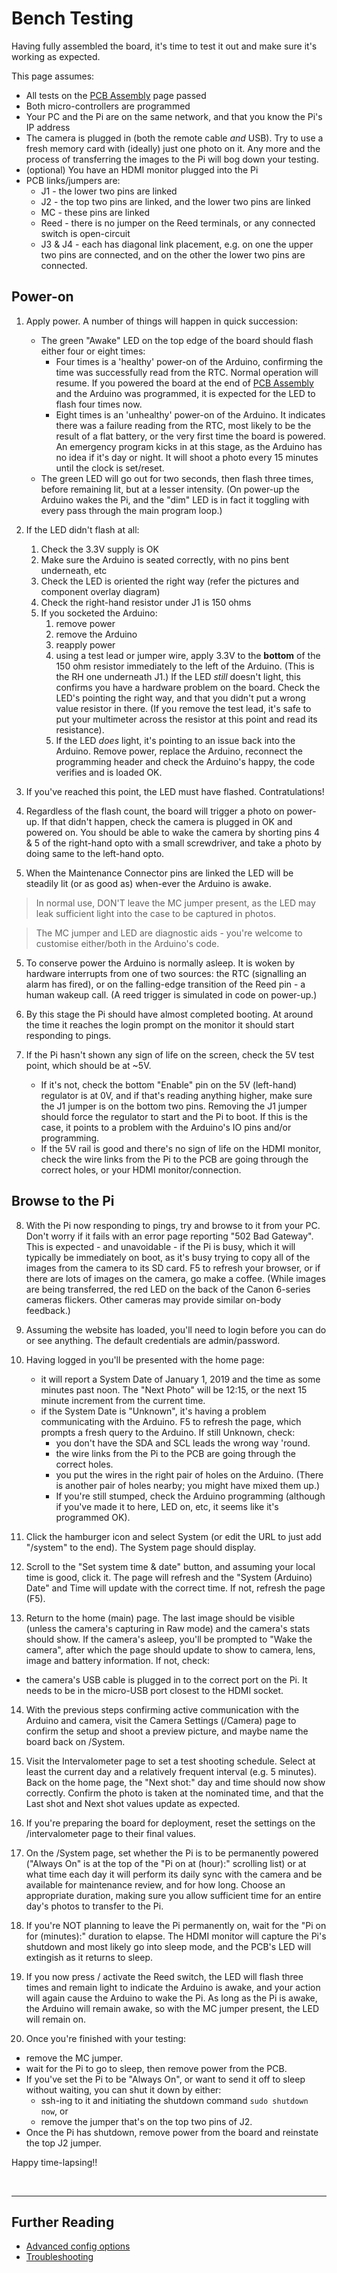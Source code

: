 # Bench Testing

Having fully assembled the board, it's time to test it out and make sure it's working as expected.

This page assumes:
* All tests on the [PCB Assembly](/docs/step5-pcb-assembly.md) page passed
* Both micro-controllers are programmed
* Your PC and the Pi are on the same network, and that you know the Pi's IP address
* The camera is plugged in (both the remote cable _and_ USB). Try to use a fresh memory card with (ideally) just one photo on it. Any more and the process of transferring the images to the Pi will bog down your testing.
* (optional) You have an HDMI monitor plugged into the Pi
* PCB links/jumpers are:
    * J1 - the lower two pins are linked
    * J2 - the top two pins are linked, and the lower two pins are linked
    * MC - these pins are linked
    * Reed - there is no jumper on the Reed terminals, or any connected switch is open-circuit
    * J3 & J4 - each has diagonal link placement, e.g. on one the upper two pins are connected, and on the other the lower two pins are connected.

## Power-on

1. Apply power. A number of things will happen in quick succession:

    * The green "Awake" LED on the top edge of the board should flash either four or eight times:
        * Four times is a 'healthy' power-on of the Arduino, confirming the time was successfully read from the RTC. Normal operation will resume. If you powered the board at the end of [PCB Assembly](/docs/step5-pcb-assembly.md) and the Arduino was programmed, it is expected for the LED to flash four times now.
        * Eight times is an 'unhealthy' power-on of the Arduino. It indicates there was a failure reading from the RTC, most likely to be the result of a flat battery, or the very first time the board is powered. An emergency program kicks in at this stage, as the Arduino has no idea if it's day or night. It will shoot a photo every 15 minutes until the clock is set/reset.
    * The green LED will go out for two seconds, then flash three times, before remaining lit, but at a lesser intensity. (On power-up the Arduino wakes the Pi, and the "dim" LED is in fact it toggling with every pass through the main program loop.)

2. If the LED didn't flash at all:
    1. Check the 3.3V supply is OK
    2. Make sure the Arduino is seated correctly, with no pins bent underneath, etc
    3. Check the LED is oriented the right way (refer the pictures and component overlay diagram)
    4. Check the right-hand resistor under J1 is 150 ohms
    5. If you socketed the Arduino:
         1. remove power
         2. remove the Arduino
         3. reapply power
         4. using a test lead or jumper wire, apply 3.3V to the **bottom** of the 150 ohm resistor immediately to the left of the Arduino. (This is the RH one underneath J1.) If the LED _still_ doesn't light, this confirms you have a hardware problem on the board. Check the LED's pointing the right way, and that you didn't put a wrong value resistor in there. (If you remove the test lead, it's safe to put your multimeter across the resistor at this point and read its resistance).
         5. If the LED _does_ light, it's pointing to an issue back into the Arduino. Remove power, replace the Arduino, reconnect the programming header and check the Arduino's happy, the code verifies and is loaded OK.

3. If you've reached this point, the LED must have flashed. Contratulations!

4. Regardless of the flash count, the board will trigger a photo on power-up. If that didn't happen, check the camera is plugged in OK and powered on. You should be able to wake the camera by shorting pins 4 & 5 of the right-hand opto with a small screwdriver, and take a photo by doing same to the left-hand opto.
    
5. When the Maintenance Connector pins are linked the LED will be steadily lit (or as good as) when-ever the Arduino is awake.

> In normal use, DON'T leave the MC jumper present, as the LED may leak sufficient light into the case to be captured in photos.

> The MC jumper and LED are diagnostic aids - you're welcome to customise either/both in the Arduino's code.

5. To conserve power the Arduino is normally asleep. It is woken by hardware interrupts from one of two sources: the RTC (signalling an alarm has fired), or on the falling-edge transition of the Reed pin - a human wakeup call. (A reed trigger is simulated in code on power-up.)

6. By this stage the Pi should have almost completed booting. At around the time it reaches the login prompt on the monitor it should start responding to pings.

7. If the Pi hasn't shown any sign of life on the screen, check the 5V test point, which should be at ~5V.
    * If it's not, check the bottom "Enable" pin on the 5V (left-hand) regulator is at 0V, and if that's reading anything higher, make sure the J1 jumper is on the bottom two pins. Removing the J1 jumper should force the regulator to start and the Pi to boot. If this is the case, it points to a problem with the Arduino's IO pins and/or programming.
    * If the 5V rail is good and there's no sign of life on the HDMI monitor, check the wire links from the Pi to the PCB are going through the correct holes, or your HDMI monitor/connection.

## Browse to the Pi

8. With the Pi now responding to pings, try and browse to it from your PC. Don't worry if it fails with an error page reporting "502 Bad Gateway". This is expected - and unavoidable - if the Pi is busy, which it will typically be immediately on boot, as it's busy trying to copy all of the images from the camera to its SD card. F5 to refresh your browser, or if there are lots of images on the camera, go make a coffee. (While images are being transferred, the red LED on the back of the Canon 6-series cameras flickers. Other cameras may provide similar on-body feedback.)

9. Assuming the website has loaded, you'll need to login before you can do or see anything. The default credentials are admin/password.

10. Having logged in you'll be presented with the home page:
    * it will report a System Date of January 1, 2019 and the time as some minutes past noon. The "Next Photo" will be 12:15, or the next 15 minute increment from the current time.
    * if the System Date is "Unknown", it's having a problem communicating with the Arduino. F5 to refresh the page, which prompts a fresh query to the Arduino. If still Unknown, check:
        * you don't have the SDA and SCL leads the wrong way 'round.
        * the wire links from the Pi to the PCB are going through the correct holes.
        * you put the wires in the right pair of holes on the Arduino. (There is another pair of holes nearby; you might have mixed them up.)
        * If you're still stumped, check the Arduino programming (although if you've made it to here, LED on, etc, it seems like it's programmed OK).
        
11. Click the hamburger icon and select System (or edit the URL to just add "/system" to the end). The System page should display.

12. Scroll to the "Set system time & date" button, and assuming your local time is good, click it. The page will refresh and the "System (Arduino) Date" and Time will update with the correct time. If not, refresh the page (F5).

13. Return to the home (main) page. The last image should be visible (unless the camera's capturing in Raw mode) and the camera's stats should show. If the camera's asleep, you'll be prompted to "Wake the camera", after which the page should update to show to camera, lens, image and battery information. If not, check:
   * the camera's USB cable is plugged in to the correct port on the Pi. It needs to be in the micro-USB port closest to the HDMI socket.

14. With the previous steps confirming active communication with the Arduino and camera, visit the Camera Settings (/Camera) page to confirm the setup and shoot a preview picture, and maybe name the board back on /System.

15. Visit the Intervalometer page to set a test shooting schedule. Select at least the current day and a relatively frequent interval (e.g. 5 minutes). Back on the home page, the "Next shot:" day and time should now show correctly. Confirm the photo is taken at the nominated time, and that the Last shot and Next shot values update as expected.

16. If you're preparing the board for deployment, reset the settings on the /intervalometer page to their final values.

17. On the /System page, set whether the Pi is to be permanently powered ("Always On" is at the top of the "Pi on at (hour):" scrolling list) or at what time each day it will perform its daily sync with the camera and be available for maintenance review, and for how long. Choose an appropriate duration, making sure you allow sufficient time for an entire day's photos to transfer to the Pi.

18. If you're NOT planning to leave the Pi permanently on, wait for the "Pi on for (minutes):" duration to elapse. The HDMI monitor will capture the Pi's shutdown and most likely go into sleep mode, and the PCB's LED will extingish as it returns to sleep.

19. If you now press / activate the Reed switch, the LED will flash three times and remain light to indicate the Arduino is awake, and your action will again cause the Arduino to wake the Pi. As long as the Pi is awake, the Arduino will remain awake, so with the MC jumper present, the LED will remain on.

20. Once you're finished with your testing:
   * remove the MC jumper.
   * wait for the Pi to go to sleep, then remove power from the PCB. 
   * If you've set the Pi to be "Always On", or want to send it off to sleep without waiting, you can shut it down by either:
      * ssh-ing to it and initiating the shutdown command `sudo shutdown now`, or 
      * remove the jumper that's on the top two pins of J2.
   * Once the Pi has shutdown, remove power from the board and reinstate the top J2 jumper.

Happy time-lapsing!!

<br>
<hr >


## Further Reading

- [Advanced config options](/docs/advancedConfig.md)
- [Troubleshooting](/docs/troubleshooting.md)

